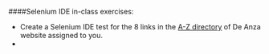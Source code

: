 ####Selenium IDE in-class exercises: 
- Create a Selenium IDE test for the 8 links in the [A-Z directory](https://www.deanza.edu/directory/dir-az.html) of De Anza website assigned to you.
- 
